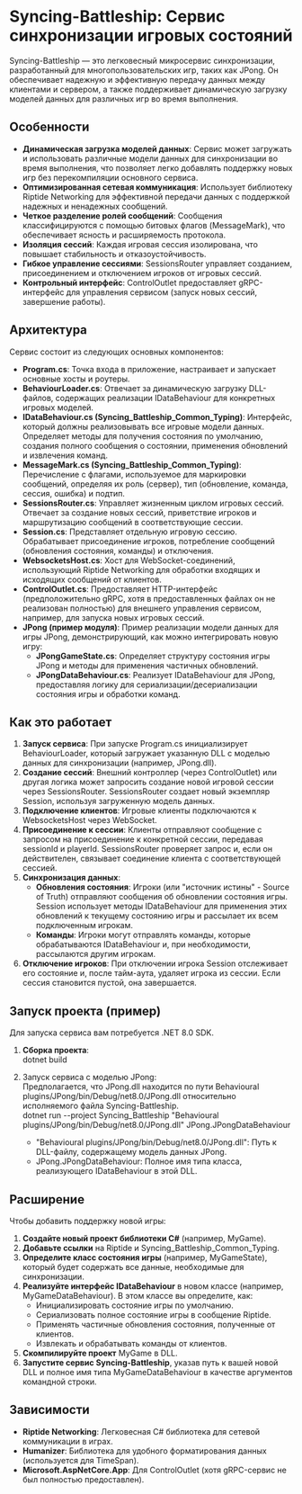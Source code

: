 # **Syncing-Battleship: Сервис синхронизации игровых состояний**

Syncing-Battleship — это легковесный микросервис синхронизации, разработанный для многопользовательских игр, таких как JPong. Он обеспечивает надежную и эффективную передачу данных между клиентами и сервером, а также поддерживает динамическую загрузку моделей данных для различных игр во время выполнения.

## **Особенности**

* **Динамическая загрузка моделей данных**: Сервис может загружать и использовать различные модели данных для синхронизации во время выполнения, что позволяет легко добавлять поддержку новых игр без перекомпиляции основного сервиса.  
* **Оптимизированная сетевая коммуникация**: Использует библиотеку Riptide Networking для эффективной передачи данных с поддержкой надежных и ненадежных сообщений.  
* **Четкое разделение ролей сообщений**: Сообщения классифицируются с помощью битовых флагов (MessageMark), что обеспечивает ясность и расширяемость протокола.  
* **Изоляция сессий**: Каждая игровая сессия изолирована, что повышает стабильность и отказоустойчивость.  
* **Гибкое управление сессиями**: SessionsRouter управляет созданием, присоединением и отключением игроков от игровых сессий.  
* **Контрольный интерфейс**: ControlOutlet предоставляет gRPC-интерфейс для управления сервисом (запуск новых сессий, завершение работы).

## **Архитектура**

Сервис состоит из следующих основных компонентов:

* **Program.cs**: Точка входа в приложение, настраивает и запускает основные хосты и роутеры.  
* **BehaviourLoader.cs**: Отвечает за динамическую загрузку DLL-файлов, содержащих реализации IDataBehaviour для конкретных игровых моделей.  
* **IDataBehaviour.cs (Syncing\_Battleship\_Common\_Typing)**: Интерфейс, который должны реализовывать все игровые модели данных. Определяет методы для получения состояния по умолчанию, создания полного сообщения о состоянии, применения обновлений и извлечения команд.  
* **MessageMark.cs (Syncing\_Battleship\_Common\_Typing)**: Перечисление с флагами, используемое для маркировки сообщений, определяя их роль (сервер), тип (обновление, команда, сессия, ошибка) и подтип.  
* **SessionsRouter.cs**: Управляет жизненным циклом игровых сессий. Отвечает за создание новых сессий, приветствие игроков и маршрутизацию сообщений в соответствующие сессии.  
* **Session.cs**: Представляет отдельную игровую сессию. Обрабатывает присоединение игроков, потребление сообщений (обновления состояния, команды) и отключения.  
* **WebsocketsHost.cs**: Хост для WebSocket-соединений, использующий Riptide Networking для обработки входящих и исходящих сообщений от клиентов.  
* **ControlOutlet.cs**: Предоставляет HTTP-интерфейс (предположительно gRPC, хотя в предоставленных файлах он не реализован полностью) для внешнего управления сервисом, например, для запуска новых игровых сессий.  
* **JPong (пример модуля)**: Пример реализации модели данных для игры JPong, демонстрирующий, как можно интегрировать новую игру:  
  * **JPongGameState.cs**: Определяет структуру состояния игры JPong и методы для применения частичных обновлений.  
  * **JPongDataBehaviour.cs**: Реализует IDataBehaviour для JPong, предоставляя логику для сериализации/десериализации состояния игры и обработки команд.

## **Как это работает**

1. **Запуск сервиса**: При запуске Program.cs инициализирует BehaviourLoader, который загружает указанную DLL с моделью данных для синхронизации (например, JPong.dll).  
2. **Создание сессий**: Внешний контроллер (через ControlOutlet) или другая логика может запросить создание новой игровой сессии через SessionsRouter. SessionsRouter создает новый экземпляр Session, используя загруженную модель данных.  
3. **Подключение клиентов**: Игровые клиенты подключаются к WebsocketsHost через WebSocket.  
4. **Присоединение к сессии**: Клиенты отправляют сообщение с запросом на присоединение к конкретной сессии, передавая sessionId и playerId. SessionsRouter проверяет запрос и, если он действителен, связывает соединение клиента с соответствующей сессией.  
5. **Синхронизация данных**:  
   * **Обновления состояния**: Игроки (или "источник истины" \- Source of Truth) отправляют сообщения об обновлении состояния игры. Session использует методы IDataBehaviour для применения этих обновлений к текущему состоянию игры и рассылает их всем подключенным игрокам.  
   * **Команды**: Игроки могут отправлять команды, которые обрабатываются IDataBehaviour и, при необходимости, рассылаются другим игрокам.  
6. **Отключение игроков**: При отключении игрока Session отслеживает его состояние и, после тайм-аута, удаляет игрока из сессии. Если сессия становится пустой, она завершается.

## **Запуск проекта (пример)**

Для запуска сервиса вам потребуется .NET 8.0 SDK.

1. **Сборка проекта**:  
   dotnet build

2. Запуск сервиса с моделью JPong:  
   Предполагается, что JPong.dll находится по пути Behavioural plugins/JPong/bin/Debug/net8.0/JPong.dll относительно исполняемого файла Syncing-Battleship.  
   dotnet run \--project Syncing\_Battleship "Behavioural plugins/JPong/bin/Debug/net8.0/JPong.dll" JPong.JPongDataBehaviour

   * "Behavioural plugins/JPong/bin/Debug/net8.0/JPong.dll": Путь к DLL-файлу, содержащему модель данных JPong.  
   * JPong.JPongDataBehaviour: Полное имя типа класса, реализующего IDataBehaviour в этой DLL.

## **Расширение**

Чтобы добавить поддержку новой игры:

1. **Создайте новый проект библиотеки C\#** (например, MyGame).  
2. **Добавьте ссылки** на Riptide и Syncing\_Battleship\_Common\_Typing.  
3. **Определите класс состояния игры** (например, MyGameState), который будет содержать все данные, необходимые для синхронизации.  
4. **Реализуйте интерфейс IDataBehaviour** в новом классе (например, MyGameDataBehaviour). В этом классе вы определите, как:  
   * Инициализировать состояние игры по умолчанию.  
   * Сериализовать полное состояние игры в сообщение Riptide.  
   * Применять частичные обновления состояния, полученные от клиентов.  
   * Извлекать и обрабатывать команды от клиентов.  
5. **Скомпилируйте проект** MyGame в DLL.  
6. **Запустите сервис Syncing-Battleship**, указав путь к вашей новой DLL и полное имя типа MyGameDataBehaviour в качестве аргументов командной строки.

## **Зависимости**

* **Riptide Networking**: Легковесная C\# библиотека для сетевой коммуникации в играх.  
* **Humanizer**: Библиотека для удобного форматирования данных (используется для TimeSpan).  
* **Microsoft.AspNetCore.App**: Для ControlOutlet (хотя gRPC-сервис не был полностью предоставлен).
